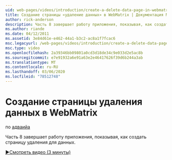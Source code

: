 ```yaml
---
uid: web-pages/videos/introduction/create-a-delete-data-page-in-webmatrix
title: Создание страницы «удаление данных» в WebMatrix | Документация Майкрософт
author: rick-anderson
description: Часть 8 завершает работу приложения, показывая, как создать страницу удаления для данных.
ms.author: riande
ms.date: 04/12/2011
ms.assetid: 3e84d61e-e462-44a1-b3c2-ac8a1f7fcac6
msc.legacyurl: /web-pages/videos/introduction/create-a-delete-data-page-in-webmatrix
msc.type: video
ms.openlocfilehash: 2a39346bb09801a0cd3d18de34c9e033d2e5ac8b
ms.sourcegitcommit: e7e91932a6e91a63e2e46417626f39d6b244a3ab
ms.translationtype: MT
ms.contentlocale: ru-RU
ms.lasthandoff: 03/06/2020
ms.locfileid: "78512748"
---
```

# <a name="create-a-delete-data-page-in-webmatrix"></a>Создание страницы удаления данных в WebMatrix

по [адваийа](https://twitter.com/Advaiyasolns)

Часть 8 завершает работу приложения, показывая, как создать страницу удаления для данных.

[&#9654;Смотреть видео (3 минуты)](https://channel9.msdn.com/Blogs/ASP-NET-Site-Videos/create-a-delete-data-page-in-webmatrix)
